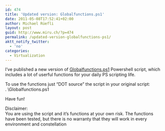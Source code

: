 ```yaml
---
id: 474
title: 'Updated version: Globalfunctions.ps1'
date: 2011-05-08T17:52:41+02:00
author: Michael Rüefli
layout: post
guid: http://www.miru.ch/?p=474
permalink: /updated-version-globalfunctions-ps1/
aktt_notify_twitter:
  - 'no'
categories:
  - Virtualization
---
```

I&#8217;ve published a new version of <a href="../content/images/2011/05/Globalfunctions.zip" target="_blank">Globalfunctions.ps1</a> Powershell script, which includes a lot of userful functions for your daily PS scripting life.

To use the functions just &#8220;DOT source&#8221; the script in your original script:  
. <somepathto>\Globalfunctions.ps1

Have fun!

Disclaimer:  
You are using the script and it&#8217;s functions at your own risk. The functions have been tested, but there is no warranty that they will work in every environment and constellation
